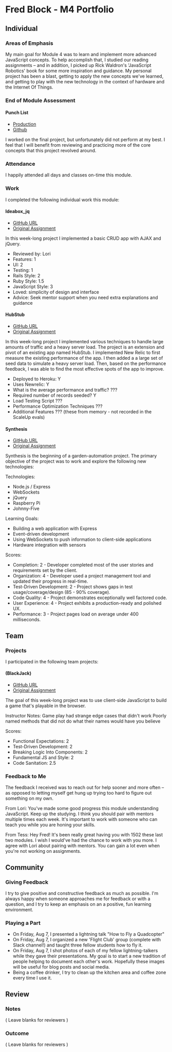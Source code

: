# Fred Block - M4 Portfolio

## Individual

### Areas of Emphasis

My main goal for Module 4 was to learn and implement more advanced JavaScript concepts.
To help accomplish that, I studied our reading assignments – and in addition, I picked up Rick Waldron's 'JavaScript Robotics' book for some more inspiration and guidance.
My personal project has been a blast, getting to apply the new concepts we've learned, and getting to play with the new technology in the context of hardware and the Internet Of Things.


### End of Module Assessment

#### Punch List

* [Production](https://infinite-shelf-2484.herokuapp.com/lists)
* [Github](https://github.com/blocknroll/punch_list)

I worked on the final project, but unfortunately did not perform at my best. I feel that I will benefit from reviewing and practicing more of the core concepts that this project revolved around.



### Attendance

I happily attended all days and classes on-time this module.



### Work

I completed the following individual work this module:



#### Ideabox_jq

* [GitHub URL](https://github.com/blocknroll/ideabox_jq)
* [Original Assignment](https://github.com/JumpstartLab/curriculum/blob/4fdd6da8e2e431beeb77012e271de1eee90d5e07/source/projects/revenge_of_idea_box.markdown
)

In this week-long project I implemented a basic CRUD app with AJAX and jQuery.

* Reviewed by: Lori
* Features: 1
* UI: 2
* Testing: 1
* Rails Style: 2
* Ruby Style: 1.5
* JavaScript Style: 3
* Loved: simplicity of design and interface
* Advice: Seek mentor support when you need extra explanations and guidance



#### HubStub

* [GitHub URL](https://serieux-bastille-5718.herokuapp.com/)
* [Original Assignment](https://github.com/JumpstartLab/curriculum/blob/master/source/projects/the_scale_up.markdown
)

In this week-long project I implemented various techniques to handle large amounts of traffic and a heavy server load.  The project is an extension and pivot of an existing app named HubStub. I implemented New Relic to first measure the existing performance of the app. I then added a a large set of seed data to simulate a heavy server load. Then, based on the performance feedback, I was able to find the most effective spots of the app to improve.

* Deployed to Heroku: Y
* Uses Newrelic: Y
* What is the average performance and traffic?  ???
* Required number of records seeded? Y
* Load Testing Script ???
* Performance Optimization Techniques ???
* Additional Features ???
(these from memory - not recorded in the ScaleUp evals)



#### Synthesis

* [GitHub URL](https://github.com/blocknroll/synthesis-mock)
* [Original Assignment](https://github.com/turingschool/lesson_plans/blob/master/ruby_04-apis_and_scalability/self_directed_project.markdown)

Synthesis is the beginning of a garden-automation project. The primary objective of the project was to work and explore the following new technologies:

Technologies:
* Node.js / Express
* WebSockets
* jQuery
* Raspberry Pi
* Johnny-Five

Learning Goals:
* Building a web application with Express
* Event-driven development
* Using WebSockets to push information to client-side applications
* Hardware integration with sensors

Scores:
* Completion: 2 - Developer completed most of the user stories and requirements set by the client.
* Organization: 4 - Developer used a project management tool and updated their progress in real-time.
* Test-Driven Development: 2 - Project shows gaps in test usage/coverage/design (85 - 90% coverage).
* Code Quality: 4 - Project demonstrates exceptionally well factored code.
* User Experience: 4 - Project exhibits a production-ready and polished UX.
* Performance: 3 - Project pages load on average under 400 milliseconds.



## Team

### Projects

I participated in the following team projects:



#### (BlackJack)

* [GitHub URL](https://github.com/blocknroll/blackJack-1)
* [Original Assignment](https://github.com/turingschool/lesson_plans/blob/master/ruby_04-apis_and_scalability/gametime_project.markdown)

The goal of this week-long project was to use client-side JavaScript to build a game that's playable in the browser.

Instructor Notes:
Game play had strange edge cases that didn't work
Poorly named methods that did not do what their names would have you believe

Scores:
* Functional Expectations: 2
* Test-Driven Development: 2
* Breaking Logic Into Components: 2
* Fundamental JS and Style: 2
* Code Sanitation: 2.5



### Feedback to Me
The feedback I received was to reach out for help sooner and more often – as opposed to letting myself get hung up trying too hard to figure out something on my own.

From Lori:
You've made some good progress this module understanding JavaScript. Keep up the studying. I think you should pair with mentors multiple times each week. It's important to work with someone who can teach you while you are honing your skills.

From Tess:
Hey Fred! It's been really great having you with 1502 these last two modules. I wish I would've had the chance to work with you more. I agree with Lori about pairing with mentors. You can gain a lot even when you're not working on assignments.



## Community

### Giving Feedback

I try to give positive and constructive feedback as much as possible. I'm always happy when someone approaches me for feedback or with a question, and I try to keep an emphasis on an a positive, fun learning environment.



### Playing a Part

* On Friday, Aug 7, I presented a lightning talk "How to Fly a Quadcopter"
* On Friday, Aug 7, I organized a new 'Flight Club' group (complete with Slack channel!) and taught three fellow students how to fly it.
* On Friday, Aug 7, I shot photos of each of my fellow lightning-talkers while they gave their presentations. My goal is to start a new tradition of people helping to document each other's work. Hopefully these images will be useful for blog posts and social media.
* Being a coffee drinker, I try to clean up the kitchen area and coffee zone every time I use it. 



## Review

### Notes

( Leave blanks for reviewers )

### Outcome

( Leave blanks for reviewers )
